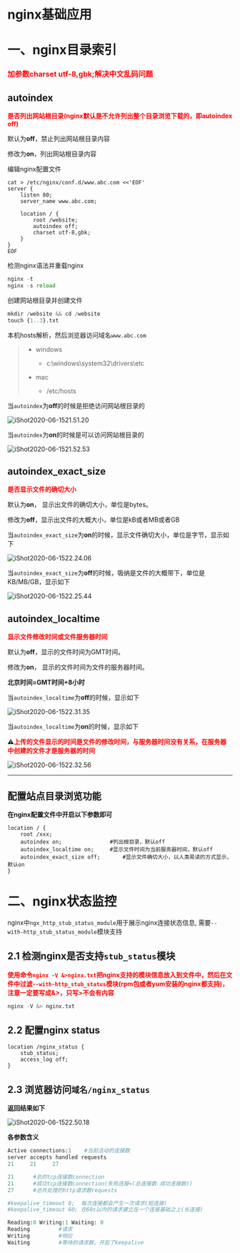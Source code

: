 # nginx基础应用

# 一、nginx目录索引	

<h3 style=color:red>加参数charset utf-8,gbk;解决中文乱码问题</h3>

## autoindex

**<span style=color:red>是否列出网站根目录(nginx默认是不允许列出整个目录浏览下载的，即autoindex off)</span>**

默认为**off**，禁止列出网站根目录内容

修改为**on**，列出网站根目录内容



编辑nginx配置文件

```nginx
cat > /etc/nginx/conf.d/www.abc.com <<'EOF'
server {
    listen 80;
    server_name www.abc.com;

    location / {
        root /website;
        autoindex off;
        charset utf-8,gbk;
    }
}
EOF
```

检测nginx语法并重载nginx

```python
nginx -t
nginx -s reload
```

创建网站根目录并创建文件

```python
mkdir /website && cd /website
touch {1..3}.txt
```

本机hosts解析，然后浏览器访问域名`www.abc.com`

> - windows
>   - c:\windows\system32\drivers\etc
>
> - mac
>   - /etc/hosts

当`autoindex`为**off**的时候是拒绝访问网站根目录的

![iShot2020-06-1521.51.20](https://gitee.com/pptfz/picgo-images/raw/master/img/iShot2020-06-1522.24.06.png)

当`autoindex`为**on**的时候是可以访问网站根目录的

![iShot2020-06-1521.52.53](https://gitee.com/pptfz/picgo-images/raw/master/img/iShot2020-06-1521.51.20.png)





## autoindex_exact_size		

**<span style=color:red>是否显示文件的确切大小</span>**

默认为**on**， 显示出文件的确切大小，单位是bytes。 

修改为**off**，显示出文件的大概大小，单位是kB或者MB或者GB



当`autoindex_exact_size`为**on**的时候，显示文件确切大小，单位是字节，显示如下

![iShot2020-06-1522.24.06](https://gitee.com/pptfz/picgo-images/raw/master/img/iShot2020-06-1521.52.53.png)

当`autoindex_exact_size`为**off**的时候，吸纳是文件的大概带下，单位是KB/MB/GB，显示如下

![iShot2020-06-1522.25.44](https://gitee.com/pptfz/picgo-images/raw/master/img/iShot2020-06-1522.25.44.png)



## autoindex_localtime

**<span style=color:red>显示文件修改时间或文件服务器时间</span>**

默认为**off**，显示的文件时间为GMT时间。 

修改为**on**， 显示的文件时间为文件的服务器时间。



**北京时间=GMT时间+8小时**



当`autoindex_localtime`为**off**的时候，显示如下

![iShot2020-06-1522.31.35](https://gitee.com/pptfz/picgo-images/raw/master/img/iShot2020-06-1522.31.35.png)

当`autoindex_localtime`为**on**的时候，显示如下

**⚠️<span style=color:red>上传的文件显示的时间是文件的修改时间，与服务器时间没有关系，在服务器中创建的文件才是服务器的时间</span>**

![iShot2020-06-1522.32.56](https://gitee.com/pptfz/picgo-images/raw/master/img/iShot2020-06-1522.32.56.png)



---



## 配置站点目录浏览功能

**在nginx配置文件中开启以下参数即可**

```nginx
location / {
    root /xxx;
    autoindex on;				#列出根目录，默认off
    autoindex_localtime on;		#显示文件时间为当前服务器时间，默认off
    autoindex_exact_size off;		#显示文件确切大小，以人类易读的方式显示，默认on
}
```



# 二、nginx状态监控

nginx中`ngx_http_stub_status_module`用于展示nginx连接状态信息, 需要`--with-http_stub_status_module`模块支持



## 2.1 检测nginx是否支持`stub_status`模块

**<span style=color:red>使用命令`nginx -V &>nginx.txt`把nginx支持的模块信息放入到文件中，然后在文件中过滤`--with-http_stub_status`模块(rpm包或者yum安装的nginx都支持)，注意一定要写成&>，只写>不会有内容</span>**

```python
nginx -V &> nginx.txt
```



## 2.2 配置nginx status

```nginx
location /nginx_status {
    stub_status;
    access_log off;
}
```





## 2.3 浏览器访问`域名/nginx_status`

**返回结果如下**

![iShot2020-06-1522.50.18](https://gitee.com/pptfz/picgo-images/raw/master/img/iShot2020-06-1522.50.18.png)



**各参数含义**

```python
Active connections:1    #当前活动的连接数
server accepts handled requests
21     21     27

21		#总的tcp连接数connection
21		#成功tcp连接数connection(失败连接=(总连接数-成功连接数))
27   	#总共处理的http请求数requests

#keepalive_timeout 0;  每次连接都会产生一次请求(短连接)
#keepalive_timeout 60; 在60s以内的请求建立在一个连接基础之上(长连接)

Reading:0 Writing:1 Waiting: 0
Reading			#请求
Writing			#响应
Waiting			#等待的请求数，开启了keepalive
```



